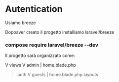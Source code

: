 # Autentication

Usiamo breeze

Dopoaver creato il progetto installiamo laravel/breeze

### compose require laravel/breeze --dev 

Il progetto sarà organizzato come:

V views
 V admin
 |  home.blade.php
 > auth
 V guests
 | home.blade.php
 > layouts